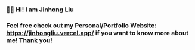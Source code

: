 ### 👋🏻 Hi! I am Jinhong Liu

### Feel free check out my Personal/Portfolio Website: https://jinhongliu.vercel.app/ if you want to know more about me! Thank you!

<!--
**jinhongliu6688/jinhongliu6688** is a ✨ _special_ ✨ repository because its `README.md` (this file) appears on your GitHub profile.

Here are some ideas to get you started:

- 🔭 I’m currently working on ...
- 🌱 I’m currently learning ...
- 👯 I’m looking to collaborate on ...
- 🤔 I’m looking for help with ...
- 💬 Ask me about ...
- 📫 How to reach me: ...
- 😄 Pronouns: ...
- ⚡ Fun fact: ...
-->
